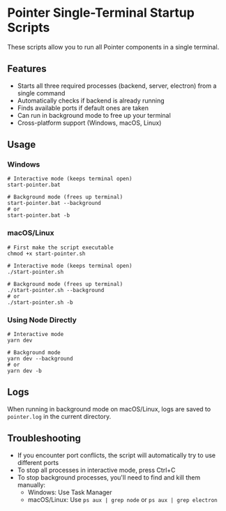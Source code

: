 # Pointer Single-Terminal Startup Scripts

These scripts allow you to run all Pointer components in a single terminal.

## Features

- Starts all three required processes (backend, server, electron) from a single command
- Automatically checks if backend is already running
- Finds available ports if default ones are taken
- Can run in background mode to free up your terminal
- Cross-platform support (Windows, macOS, Linux)

## Usage

### Windows

```
# Interactive mode (keeps terminal open)
start-pointer.bat

# Background mode (frees up terminal)
start-pointer.bat --background
# or
start-pointer.bat -b
```

### macOS/Linux

```
# First make the script executable
chmod +x start-pointer.sh

# Interactive mode (keeps terminal open)
./start-pointer.sh

# Background mode (frees up terminal)
./start-pointer.sh --background
# or
./start-pointer.sh -b
```

### Using Node Directly

```
# Interactive mode
yarn dev

# Background mode
yarn dev --background
# or
yarn dev -b
```

## Logs

When running in background mode on macOS/Linux, logs are saved to `pointer.log` in the current directory.

## Troubleshooting

- If you encounter port conflicts, the script will automatically try to use different ports
- To stop all processes in interactive mode, press Ctrl+C
- To stop background processes, you'll need to find and kill them manually:
  - Windows: Use Task Manager
  - macOS/Linux: Use `ps aux | grep node` or `ps aux | grep electron` 